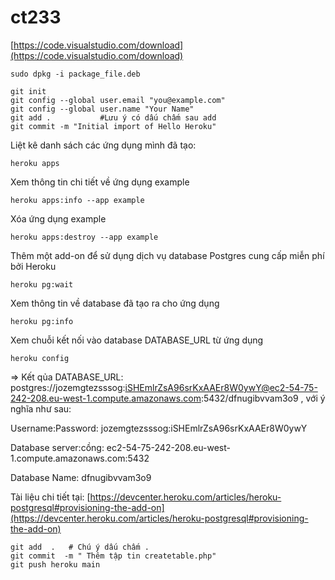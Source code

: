 # ct233
[https://code.visualstudio.com/download](https://code.visualstudio.com/download)

```shell
sudo dpkg -i package_file.deb
```

```git
git init
git config --global user.email "you@example.com"
git config --global user.name "Your Name"
git add .           #Lưu ý có dấu chấm sau add
git commit -m "Initial import of Hello Heroku"
```

Liệt kê danh sách các ứng dụng mình đã tạo:

```heroku apps```

Xem thông tin chi tiết về ứng dụng example

```heroku apps:info --app example```

Xóa ứng dụng example

```heroku apps:destroy --app example```

Thêm một add-on để sử dụng dịch vụ database Postgres cung cấp miễn phí bởi Heroku

```heroku addons:create heroku-postgresql:hobby-dev
heroku pg:wait
```

Xem thông tin về database đã tạo ra cho ứng dụng

```heroku pg:info```

Xem chuỗi kết nối vào database DATABASE_URL từ ứng dụng

```heroku config```

=> Kết qủa DATABASE_URL: postgres://jozemgtezsssog:iSHEmlrZsA96srKxAAEr8W0ywY@ec2-54-75-242-208.eu-west-1.compute.amazonaws.com:5432/dfnugibvvam3o9 , với ý nghĩa như sau:

Username:Password: jozemgtezsssog:iSHEmlrZsA96srKxAAEr8W0ywY

Database server:cồng: ec2-54-75-242-208.eu-west-1.compute.amazonaws.com:5432

Database Name: dfnugibvvam3o9

Tài liệu chi tiết tại: [https://devcenter.heroku.com/articles/heroku-postgresql#provisioning-the-add-on](https://devcenter.heroku.com/articles/heroku-postgresql#provisioning-the-add-on)

```shell
git add  .   # Chú ý dấu chấm .
git commit  -m " Thêm tập tin createtable.php"
git push heroku main
```


